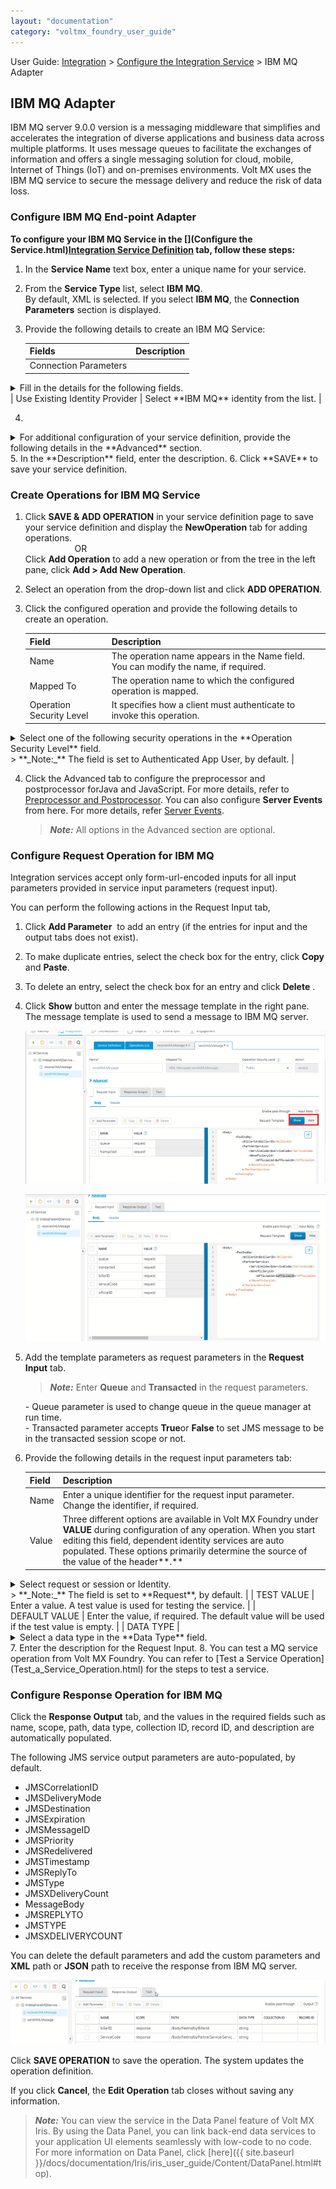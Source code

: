 ```yaml
---
layout: "documentation"
category: "voltmx_foundry_user_guide"
---
```

                                

User Guide: [Integration](Services.html#integration) \> [Configure the Integration Service](ConfigureIntegrationService.html) > IBM MQ Adapter

IBM MQ Adapter
--------------

IBM MQ server 9.0.0 version is a messaging middleware that simplifies and accelerates the integration of diverse applications and business data across multiple platforms. It uses message queues to facilitate the exchanges of information and offers a single messaging solution for cloud, mobile, Internet of Things (IoT) and on-premises environments. Volt MX uses the IBM MQ service to secure the message delivery and reduce the risk of data loss.

### Configure IBM MQ End-point Adapter

**To configure your IBM MQ Service in the [](Configure the Service.html)[Integration Service Definition](ConfigureIntegrationService.html#IntegrationSDpage) tab, follow these steps:**

1.  In the **Service Name** text box, enter a unique name for your service.
2.  From the **Service Type** list, select **IBM MQ**.  
    By default, XML is selected. If you select **IBM MQ**, the **Connection Parameters** section is displayed.
3.  Provide the following details to create an IBM MQ Service:
    
    | Fields | Description |
    | --- | --- |
    | Connection Parameters | 
    
<details close markdown="block"><summary>Fill in the details for the following fields.</summary>
    
    **Host**: Enter the IP/host of the IBM queue manager.**Port**: Enter the MQ port number of the queue manager.**Channel**: Enter the IBM channel configured for the queue manager. The default channel is SYSTEM.DEF.SVRCONN.**Queue Manager**: Select or type the name of the queue manager that hosts the destination queue. Queue manager is list of queues.**Destination**: Default destination of the queue inside queue manager or hosted in a queue manager.**Consumer Timeout (milliseconds)**: Default timeout is 10000 milliseconds.**Advanced Connection Properties**: Enter the **Connection Mode** in **Advanced Connection Properties** field. You can also enter the user name and secret, if required.{"connectionMode":"CLIENT", "username":"", "secret" : ""}**Test Connection**: Click **Test Connection** to validate the user data.If your database is configured with a proxy server, you must select an **environment** and then click **Test Connection** to test the database connectivity. The environment should be `=> V8.3`.For example, you have the Volt MX Foundry Console installed on one machine, and the Runtime and Database servers installed on another machine. When you create an integration service of type IBM MQ, the Console must be established with a VPN connection to the IBM MQ server. So that, when you test the Database connection, the test case will be successful. You can do this by selecting the correct environment for your Runtime Server which will ensure a VPN connection between the Console and the Runtime Server and test the database.
    
    If the entered details are correct, the system displays the message: Valid Database connection details. |
</details>    
    | Use Existing Identity Provider | Select **IBM MQ** identity from the list. |
    
4.  
<details close markdown="block"><summary>For additional configuration of your service definition, provide the following details in the **Advanced** section.</summary> 
    
      
    | Field | Description |
    | --- | --- |
    | Specify JAR | To specify a JAR associated to the service, select one from the **Select Existing IBM JAR** from the list or click **Upload New** to add a new JAR file.

<details close markdown="block"><summary>**To specify dependent JAR, follow these steps:**</summary>
    
    Select the **IBM** JAR files from the drop-down list, or click **Upload New** to browse the JAR file from your local system. You can upload any one of the following JARs to connect the IBM MQ using JMS.IBM All client JAR(8 MB) - com.ibm.mq.allclient.jar> **_Important:_** Make sure that the MySQL packet size should be more than 8 MB. By default, the MySQL packet size is 4 MB. If the MySQL packet size is less than 8 MB, an error will appear when the service is used from a device.You can check the error logs and reset the MySQL packet size to more than 8 MB.Four mandatory JARs - com.ibm.mqcore.jar or com.ibm.mq.jarcom.ibm.mq.headers.jarcom.ibm.mq.jmqi.jarcom.ibm.mqjms.jar
 </details>   
     |
    | API Throttling | If you want to use **API throttling** in Volt MX Foundry Console, to limit the number of request calls within a minute. do the following:
    
    In the **Total Rate Limit** text box, enter a required value. This will limit the total number of requests processed by this API.In the **Rate Limit Per IP** field, enter a required value. With this value, you can limit the number of IP address requests configured in your Volt MX Foundry console in terms of Per IP Rate Limit.
    
    To override throttling from Volt MX Foundry App Services Console, refer to [Override API Throttling Configuration](API_Throttling_Override.html#override-api-throttling-configuration).> **_Note:_** In case of On-premises, the number of nodes in a clustered environment is set by configuring the VOLTMX\_SERVER\_NUMBER\_OF\_NODES property in the Admin Console. This property indicates the number of nodes configured in the cluster. The default value is 1. Refer to [The Runtime Configuration tab on the Settings screen of App Services]({{ site.baseurl }}/docs/documentation/Foundry/vmf_integrationservice_admin_console_userguide/Content/Runtime_Configuration.html). The total limit set in the Volt MX Foundry Console will be divided by the number of configured nodes. For example, a throttling limit of 600 requests/minute with three nodes will be calculated to be 200 requests/minute per node. This is applicable for Cloud and On-premises. |
</details>
5.  In the **Description** field, enter the description.
6.  Click **SAVE** to save your service definition.

### Create Operations for IBM MQ Service

1.  Click **SAVE & ADD OPERATION** in your service definition page to save your service definition and display the **NewOperation** tab for adding operations.  
                        OR  
    Click **Add Operation** to add a new operation or from the tree in the left pane, click **Add > Add New Operation**.
    
2.  Select an operation from the drop-down list and click **ADD OPERATION**.
3.  Click the configured operation and provide the following details to create an operation.  
    
    | Field | Description |
    | --- | --- |
    | Name | The operation name appears in the Name field. You can modify the name, if required. |
    | Mapped To | The operation name to which the configured operation is mapped. |
    | Operation Security Level | It specifies how a client must authenticate to invoke this operation.
   
<details close markdown="block"><summary>Select one of the following security operations in the **Operation Security Level** field.</summary>
    
    **Authenticated App User** – It restricts the access to clients who have successfully authenticated using an Identity Service associated with the app.**Anonymous App User** – It allows the access from trusted clients that have the required App Key and App Secret. Authentication through an Identity Service is not required.**Public** – It allows any client to invoke this operation without any authentication. This setting does not provide any security to invoke this operation and you should avoid this authentication type if possible.**Private** - It blocks the access to this operation from any external client. It allows invocation either from an Orchestration/Object Service, or from the custom code in the same run-time environment.
</details>    
    > **_Note:_** The field is set to Authenticated App User, by default. |
    
4.  Click the Advanced tab to configure the preprocessor and postprocessor forJava and JavaScript. For more details, refer to [Preprocessor and Postprocessor](Java_Preprocessor_Postprocessor_.html). You can also configure **Server Events** from here. For more details, refer [Server Events](ServerEvents.html).
    
    > **_Note:_** All options in the Advanced section are optional.
    

### Configure Request Operation for IBM MQ

Integration services accept only form-url-encoded inputs for all input parameters provided in service input parameters (request input).

You can perform the following actions in the Request Input tab,

1.  Click **Add Parameter**  to add an entry (if the entries for input and the output tabs does not exist).
2.  To make duplicate entries, select the check box for the entry, click **Copy** and **Paste**.
3.  To delete an entry, select the check box for an entry and click **Delete** .
4.  Click **Show** button and enter the message template in the right pane. The message template is used to send a message to IBM MQ server.
    
    ![](Resources/Images/IBM_MQ/Message_Template.png)
    
    ![](Resources/Images/IBM_MQ/Request_Params.png)
    
5.  Add the template parameters as request parameters in the **Request Input** tab.
    
    > **_Note:_** Enter **Queue** and **Transacted** in the request parameters.  
      
    \- Queue parameter is used to change queue in the queue manager at run time.  
    \- Transacted parameter accepts **True**or **False** to set JMS message to be in the transacted session scope or not.  
    
6.  Provide the following details in the request input parameters tab:
    
    | Field | Description |
    | --- | --- |
    | Name | Enter a unique identifier for the request input parameter. Change the identifier, if required. |
    | Value | Three different options are available in Volt MX Foundry under **VALUE** during configuration of any operation. When you start editing this field, dependent identity services are auto populated. These options primarily determine the source of the value of the header**.**
    
<details close markdown="block"><summary>Select request or session or Identity.</summary>
    
    **Request**: If this option is selected, the Integration Server picks the value pairs from the client's request during run time and forwards the same to the back-end.User has the option to configure the default value. This default value is taken if the request does not have the header.**Session**: If this option is selected, the value of header is picked from session context based on the user configuration.**Identity**: If this option is selected, you can filter the request parameters based on the response from the identity provider. For more details to configure identity filters, refer to [Enhanced Identity Filters - Integration Services](Identity_Filters_Integration.html).
</details>    
    > **_Note:_** The field is set to **Request**, by default. |
    | TEST VALUE | Enter a value. A test value is used for testing the service. |
    | DEFAULT VALUE | Enter the value, if required. The default value will be used if the test value is empty. |
    | DATA TYPE | 
    

<details close markdown="block"><summary>Select a data type in the **Data Type** field.</summary>
    
    **String** - A combination of alphanumeric and special characters. String supports all formats including UTF-8 and UTF-16 with no maximum size limit.**Date** - A value that is defined as date values.**Boolean** - A value that is true or false.**Number** - An integer or a floating number.**Collection** - A group of data or data set.
    
    
    
     |
    | Record ID | Enter the record ID. |
    | Collection ID | Enter the collection ID. |
</details>
7.  Enter the description for the Request Input.
8.  You can test a MQ service operation from Volt MX Foundry. You can refer to [Test a Service Operation](Test_a_Service_Operation.html) for the steps to test a service.

### Configure Response Operation for IBM MQ

Click the **Response Output** tab, and the values in the required fields such as name, scope, path, data type, collection ID, record ID, and description are automatically populated.

The following JMS service output parameters are auto-populated, by default.

*   JMSCorrelationID
*   JMSDeliveryMode
*   JMSDestination
*   JMSExpiration
*   JMSMessageID
*   JMSPriority
*   JMSRedelivered
*   JMSTimestamp
*   JMSReplyTo
*   JMSType
*   JMSXDeliveryCount
*   MessageBody
*   JMSREPLYTO
*   JMSTYPE
*   JMSXDELIVERYCOUNT

You can delete the default parameters and add the custom parameters and **XML** path or **JSON** path to receive the response from IBM MQ server.

![](Resources/Images/IBM_MQ/response_output.png)

Click **SAVE OPERATION** to save the operation. The system updates the operation definition.

If you click **Cancel**, the **Edit Operation** tab closes without saving any information.

> **_Note:_** You can view the service in the Data Panel feature of Volt MX Iris. By using the Data Panel, you can link back-end data services to your application UI elements seamlessly with low-code to no code. For more information on Data Panel, click [here]({{ site.baseurl }}/docs/documentation/Iris/iris_user_guide/Content/DataPanel.html#top).
